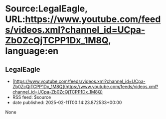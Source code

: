 # Source:LegalEagle, URL:https://www.youtube.com/feeds/videos.xml?channel_id=UCpa-Zb0ZcQjTCPP1Dx_1M8Q, language:en

## LegalEagle
 - [https://www.youtube.com/feeds/videos.xml?channel_id=UCpa-Zb0ZcQjTCPP1Dx_1M8Q](https://www.youtube.com/feeds/videos.xml?channel_id=UCpa-Zb0ZcQjTCPP1Dx_1M8Q)
 - RSS feed: $source
 - date published: 2025-02-11T00:14:23.872533+00:00

None

